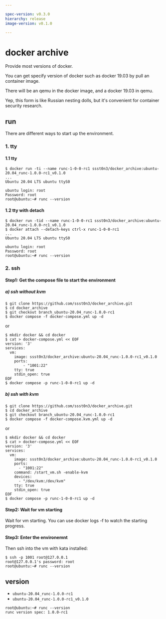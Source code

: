 ```yaml
---

spec-version: v0.3.0
hierarchy: release
image-version: v0.1.0

---
```


# docker archive

Provide most versions of docker. 

You can get specify version of docker such as docker 19.03 by pull an container image.

There will be an qemu in the docker image, and a docker 19.03 in qemu.

Yep, this form is like Russian nesting dolls, but it's convenient for container security research.

## run 

There are different ways to start up the environment.

### 1. tty 

#### 1.1 tty

```
$ docker run -ti --name runc-1-0-0-rc1 ssst0n3/docker_archive:ubuntu-20.04_runc-1.0.0-rc1_v0.1.0
...
Ubuntu 20.04 LTS ubuntu ttyS0

ubuntu login: root
Password: root
root@ubuntu:~# runc --version
```

#### 1.2 tty with detach

```
$ docker run -tid --name runc-1-0-0-rc1 ssst0n3/docker_archive:ubuntu-20.04_runc-1.0.0-rc1_v0.1.0
$ docker attach --detach-keys ctrl-x runc-1-0-0-rc1
...
Ubuntu 20.04 LTS ubuntu ttyS0

ubuntu login: root
Password: root
root@ubuntu:~# runc --version
```

### 2. ssh

#### Step1: Get the compose file to start the environment

##### a) ssh without kvm

```
$ git clone https://github.com/ssst0n3/docker_archive.git
$ cd docker_archive
$ git checkout branch_ubuntu-20.04_runc-1.0.0-rc1
$ docker compose -f docker-compose.yml up -d
```

or 

```
$ mkdir docker && cd docker
$ cat > docker-compose.yml << EOF
version: '3'
services:
  vm:
    image: ssst0n3/docker_archive:ubuntu-20.04_runc-1.0.0-rc1_v0.1.0
    ports:
        - "1001:22"
    tty: true
    stdin_open: true 
EOF
$ docker compose -p runc-1-0-0-rc1 up -d
```

##### b) ssh with kvm

```
$ git clone https://github.com/ssst0n3/docker_archive.git
$ cd docker_archive
$ git checkout branch_ubuntu-20.04_runc-1.0.0-rc1
$ docker compose -f docker-compose.kvm.yml up -d
```

or

```
$ mkdir docker && cd docker
$ cat > docker-compose.yml << EOF
version: '3'
services:
  vm:
    image: ssst0n3/docker_archive:ubuntu-20.04_runc-1.0.0-rc1_v0.1.0
    ports:
      - "1001:22"
    command: /start_vm.sh -enable-kvm
    devices:
      - "/dev/kvm:/dev/kvm"
    tty: true
    stdin_open: true
EOF
$ docker compose -p runc-1-0-0-rc1 up -d
```

#### Step2: Wait for vm starting
Wait for vm starting. You can use docker logs -f to watch the starting progress.

#### Step3: Enter the environemnt
Then ssh into the vm with kata installed:

```
$ ssh -p 1001 root@127.0.0.1
root@127.0.0.1's password: root
root@ubuntu:~# runc --version
```

## version

* `ubuntu-20.04_runc-1.0.0-rc1`
* `ubuntu-20.04_runc-1.0.0-rc1_v0.1.0`

```
root@ubuntu:~# runc --version
runc version spec: 1.0.0-rc1
```